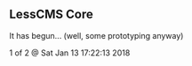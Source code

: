 LessCMS Core
------------

It has begun... (well, some prototyping anyway)

1 of 2 @ Sat Jan 13 17:22:13 2018
